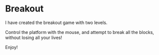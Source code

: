 # Breakout

I have created the breakout game with two levels.

Control the platform with the mouse, and attempt to break all the blocks,
without losing all your lives!

Enjoy!